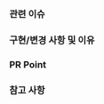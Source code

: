 ### 관련 이슈

<!-- 관련있는 이슈 번호(#000)을 적어주세요. -->

### 구현/변경 사항 및 이유

<!-- 구현/변경한 내용과 그 이유를 적어주세요. -->

### PR Point

<!-- 리뷰어 분들이 집중적으로 보셨으면 하는 내용을 적어주세요 -->

### 참고 사항

<!-- 참고할 사항이 있다면 적어주세요. -->

